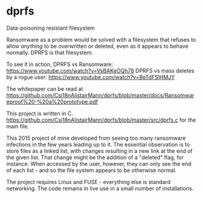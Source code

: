 # dprfs
Data-poisoning resistant filesystem

Ransomware as a problem would be solved with a filesystem that refuses to allow *anything* to be overwritten or 
deleted, even as it appears to behave normally. DPRFS is that filesystem.

To see it in action, 
DPRFS vs Ransomware: https://www.youtube.com/watch?v=VsBAKeOQh78
DPRFS vs mass deletes by a rogue user: https://www.youtube.com/watch?v=BeTdFSlHMJY

The whitepaper can be read at https://github.com/Csi18nAlistairMann/dprfs/blob/master/docs/Ransomwareproof%20-%20a%20prototype.pdf

This project is written in C. https://github.com/Csi18nAlistairMann/dprfs/blob/master/src/dprfs.c for the main 
file.

This 2015 project of mine developed from seeing too many ransomware infections in the few years leading up to it.
The essential observation is to store files as a linked list, with changes resulting in a new link at the end of
the given list. That change might be the addition of a "deleted" flag, for instance. When accessed by the user,
however, they can only see the end of each list - and so the file system appears to be otherwise normal.

The project requires Linux and FUSE - everything else is standard networking. The code remains in live use in a
small number of installations.
